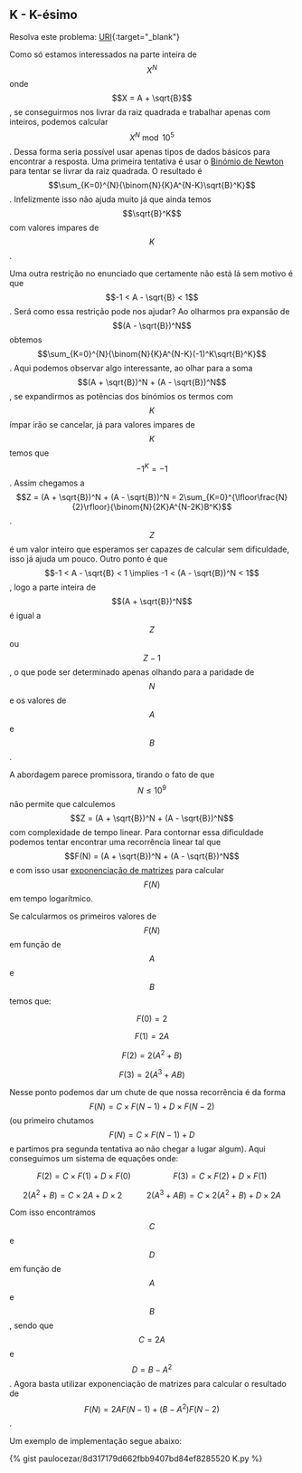 
## K - K-ésimo

Resolva este problema:
[URI][uri-2668]{:target="_blank"}

Como só estamos interessados na parte inteira de $$X^N$$ onde $$X = A + \sqrt{B}$$, se conseguirmos nos livrar da raiz quadrada e trabalhar apenas com inteiros, podemos calcular $$X^N \bmod 10^5$$. Dessa forma seria possível usar apenas tipos de dados básicos para encontrar a resposta. Uma primeira tentativa é usar o [Binómio de Newton][binomio-newton] para tentar se livrar da raiz quadrada. O resultado é $$\sum_{K=0}^{N}{\binom{N}{K}A^{N-K}\sqrt{B}^K}$$. Infelizmente isso não ajuda muito já que ainda temos $$\sqrt{B}^K$$ com valores impares de $$K$$. 

Uma outra restrição no enunciado que certamente não está lá sem motivo é que $$-1 < A -  \sqrt{B} < 1$$. Será como essa restrição pode nos ajudar? Ao olharmos pra expansão de $$(A - \sqrt{B})^N$$ obtemos $$\sum_{K=0}^{N}{\binom{N}{K}A^{N-K}(-1)^K\sqrt{B}^K}$$. Aqui podemos observar algo interessante, ao olhar para a soma $$(A + \sqrt{B})^N + (A - \sqrt{B})^N$$, se expandirmos as potências dos binómios os termos com $$K$$ ímpar irão se cancelar, já para valores impares de $$K$$ temos que $$-1^K = -1$$. Assim chegamos a $$Z = (A + \sqrt{B})^N + (A - \sqrt{B})^N = 2\sum_{K=0}^{\lfloor\frac{N}{2}\rfloor}{\binom{N}{2K}A^{N-2K}B^K}$$. $$Z$$ é um valor inteiro que esperamos ser capazes de calcular sem dificuldade, isso já ajuda um pouco. Outro ponto é que $$-1 < A -  \sqrt{B} < 1 \implies -1 < (A - \sqrt{B})^N < 1$$, logo a parte inteira de $$(A + \sqrt{B})^N$$ é igual a $$Z$$ ou $$Z-1$$, o que pode ser determinado apenas olhando para a paridade de $$N$$ e os valores de $$A$$ e $$B$$.

A abordagem parece promissora, tirando o fato de que $$N \leq 10^9$$ não permite que calculemos $$Z = (A + \sqrt{B})^N + (A - \sqrt{B})^N$$ com complexidade de tempo linear. Para contornar essa dificuldade podemos tentar encontrar uma recorrência linear tal que $$F(N) = (A + \sqrt{B})^N + (A - \sqrt{B})^N$$ e com isso usar [exponenciação de matrizes][matrix-expo] para calcular $$F(N)$$  em tempo logarítmico. 

Se calcularmos os primeiros valores de $$F(N)$$ em função de $$A$$ e $$B$$ temos que:

$$F(0) = 2$$

$$F(1) = 2A$$

$$F(2) = 2(A^2 + B)$$

$$F(3) = 2(A^3 + AB)$$

Nesse ponto podemos dar um chute de que nossa recorrência é da forma $$F(N) = C \times F(N-1) + D \times F(N-2)$$ (ou primeiro chutamos $$F(N) = C \times F(N-1) + D$$ e partimos pra segunda tentativa ao não chegar a lugar algum).
Aqui conseguimos um sistema de equações onde:

$$F(2) = C \times F(1) + D \times F(0)\ \ \ \ \ \ \ \ \ \ \ \ \ \ \ \ \ \ \ F(3) = C \times F(2) + D \times F(1)$$

$$2(A^2 + B) =  C \times 2A + D \times 2\ \ \ \ \ \ \ \ \ \ \ 2(A^3 + AB) = C \times 2(A^2 + B) + D \times 2A$$

Com isso encontramos $$C$$ e $$D$$ em função de $$A$$ e $$B$$, sendo que $$C = 2A$$ e $$D = B - A^2$$. Agora basta utilizar exponenciação de matrizes para calcular o resultado de $$F(N) = 2AF(N-1) + (B - A^2)F(N-2)$$.

Um exemplo de implementação segue abaixo:

{% gist paulocezar/8d317179d662fbb9407bd84ef8285520 K.py %}


[uri-2668]:     https://www.urionlinejudge.com.br/judge/pt/problems/view/2668
[binomio-newton]: https://pt.wikipedia.org/wiki/Bin%C3%B3mio_de_Newton
[matrix-expo]: http://fusharblog.com/solving-linear-recurrence-for-programming-contest/
